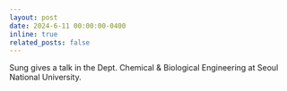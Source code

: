 ```yaml
---
layout: post
date: 2024-6-11 00:00:00-0400
inline: true
related_posts: false
---
```


Sung gives a talk in the Dept. Chemical & Biological Engineering at Seoul National University.
